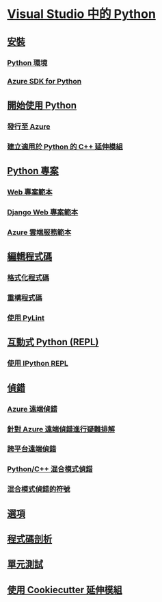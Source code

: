 # [Visual Studio 中的 Python](python-in-visual-studio.md)

## [安裝](installation.md)

### [Python 環境](python-environments.md)

### [Azure SDK for Python](azure-sdk-for-python.md)

## [開始使用 Python](getting-started.md)

### [發行至 Azure](publishing-to-azure.md)

### [建立適用於 Python 的 C++ 延伸模組](cpp-and-python.md)

## [Python 專案](python-projects.md)

### [Web 專案範本](template-web.md)

### [Django Web 專案範本](template-django.md)

### [Azure 雲端服務範本](template-azure-cloud-service.md)

## [編輯程式碼](code-editing.md)

### [格式化程式碼](code-formatting.md)

### [重構程式碼](code-refactoring.md)

### [使用 PyLint](code-pylint.md)

## [互動式 Python (REPL)](interactive-repl.md)

### [使用 IPython REPL](interactive-repl-ipython.md)

## [偵錯](debugging.md)

### [Azure 遠端偵錯](debugging-azure-remote.md)

### [針對 Azure 遠端偵錯進行疑難排解](debugging-azure-remote-troubleshooting.md)

### [跨平台遠端偵錯](debugging-cross-platform-remote.md)

### [Python/C++ 混合模式偵錯](debugging-mixed-mode.md)

### [混合模式偵錯的符號](debugging-symbols-for-mixed-mode.md)

## [選項](options.md)

## [程式碼剖析](profiling.md)

## [單元測試](unit-testing.md)

## [使用 Cookiecutter 延伸模組](cookiecutter.md)
